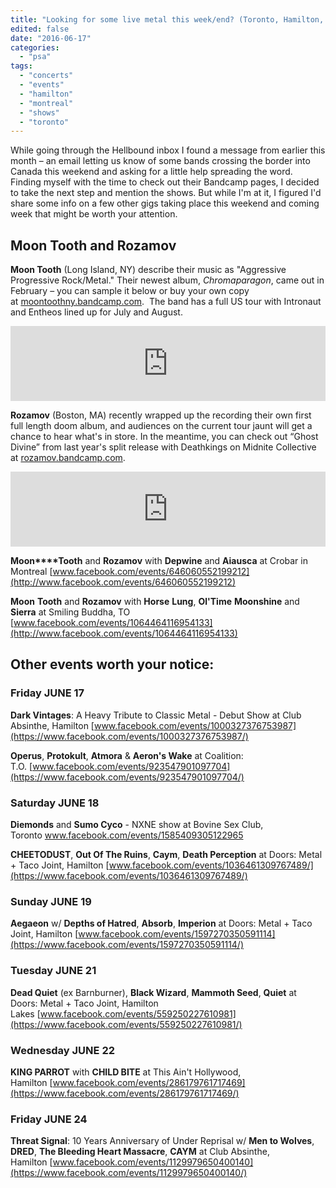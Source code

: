 ```yaml
---
title: "Looking for some live metal this week/end? (Toronto, Hamilton, Montreal)"
edited: false
date: "2016-06-17"
categories:
  - "psa"
tags:
  - "concerts"
  - "events"
  - "hamilton"
  - "montreal"
  - "shows"
  - "toronto"
---
```


While going through the Hellbound inbox I found a message from earlier this month – an email letting us know of some bands crossing the border into Canada this weekend and asking for a little help spreading the word. Finding myself with the time to check out their Bandcamp pages, I decided to take the next step and mention the shows. But while I'm at it, I figured I'd share some info on a few other gigs taking place this weekend and coming week that might be worth your attention.

## Moon Tooth and Rozamov

**Moon Tooth** (Long Island, NY) describe their music as "Aggressive Progressive Rock/Metal." Their newest album, _Chromaparagon_, came out in February – you can sample it below or buy your own copy at [moontoothny.bandcamp.com](https://moontoothny.bandcamp.com/).  The band has a full US tour with Intronaut and Entheos lined up for July and August.

<iframe style="border: 0; width: 100%; height: 120px;" src="https://bandcamp.com/EmbeddedPlayer/album=2494825960/size=large/bgcol=ffffff/linkcol=0687f5/tracklist=false/artwork=small/transparent=true/" width="300" height="150" seamless=""><a href="http://moontoothny.bandcamp.com/album/chromaparagon">Chromaparagon by Moon Tooth</a></iframe>

 **Rozamov** (Boston, MA) recently wrapped up the recording their own first full length doom album, and audiences on the current tour jaunt will get a chance to hear what's in store. In the meantime, you can check out “Ghost Divine” from last year's split release with Deathkings on Midnite Collective at [rozamov.bandcamp.com](http://rozamov.bandcamp.com).

<iframe style="border: 0; width: 100%; height: 120px;" src="https://bandcamp.com/EmbeddedPlayer/album=3880363708/size=large/bgcol=ffffff/linkcol=0687f5/tracklist=false/artwork=small/transparent=true/" width="300" height="150" seamless=""><a href="http://rozamov.bandcamp.com/album/rozamov-deathkings-split-7inch">Rozamov/Deathkings Split 7inch by Rozamov</a></iframe>

**Moon****Tooth** and **Rozamov** with **Depwine** and **Aiausca** at Crobar in Montreal [www.facebook.com/events/646060552199212](http://www.facebook.com/events/646060552199212)

**Moon** **Tooth** and **Rozamov** with **Horse** **Lung**, **Ol'Time** **Moonshine** and **Sierra** at Smiling Buddha, TO [www.facebook.com/events/1064464116954133](http://www.facebook.com/events/1064464116954133)

## Other events worth your notice:

### Friday JUNE 17

**Dark Vintages**: A Heavy Tribute to Classic Metal - Debut Show at Club Absinthe, Hamilton [www.facebook.com/events/1000327376753987](https://www.facebook.com/events/1000327376753987/)

**Operus**, **Protokult**, **Atmora** & **Aeron's Wake** at Coalition: T.O. [www.facebook.com/events/923547901097704](https://www.facebook.com/events/923547901097704/)

### Saturday JUNE 18

**Diemonds** and **Sumo Cyco** - NXNE show at Bovine Sex Club, Toronto www.facebook.com/events/1585409305122965

**CHEETODUST**, **Out Of The Ruins**, **Caym**, **Death Perception** at Doors: Metal + Taco Joint, Hamilton [www.facebook.com/events/1036461309767489/](https://www.facebook.com/events/1036461309767489/)

### Sunday JUNE 19

**Aegaeon** w/ **Depths of Hatred**, **Absorb**, **Imperion** at Doors: Metal + Taco Joint, Hamilton [www.facebook.com/events/1597270350591114](https://www.facebook.com/events/1597270350591114/)

### Tuesday JUNE 21

**Dead Quiet** (ex Barnburner), **Black Wizard**, **Mammoth Seed**, **Quiet** at Doors: Metal + Taco Joint, Hamilton Lakes [www.facebook.com/events/559250227610981](https://www.facebook.com/events/559250227610981/)

### Wednesday JUNE 22

**KING PARROT** with **CHILD BITE** at This Ain't Hollywood, Hamilton [www.facebook.com/events/286179761717469](https://www.facebook.com/events/286179761717469/)

### Friday JUNE 24

**Threat Signal**: 10 Years Anniversary of Under Reprisal w/ **Men to Wolves**, **DRED**, **The Bleeding Heart Massacre**, **CAYM** at Club Absinthe, Hamilton [www.facebook.com/events/1129979650400140](https://www.facebook.com/events/1129979650400140/)
